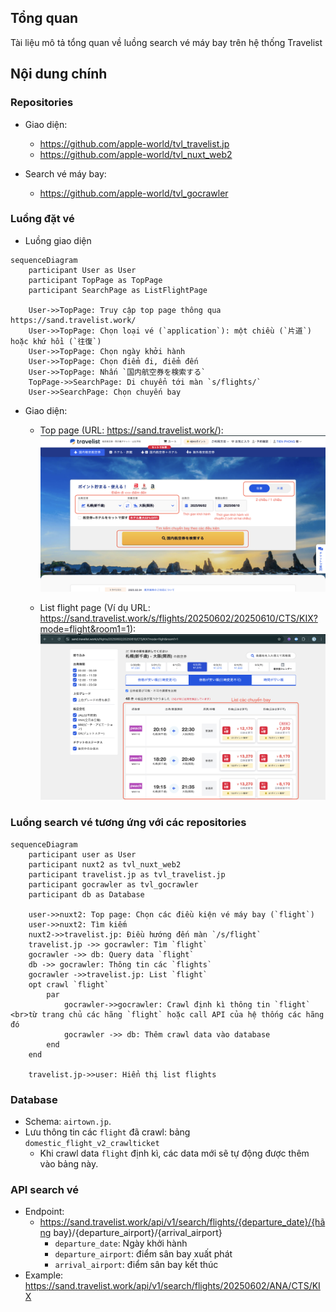 ## Tổng quan
Tài liệu mô tả tổng quan về luồng search vé máy bay trên hệ thống Travelist

## Nội dung chính
### Repositories
- Giao diện:
  - https://github.com/apple-world/tvl_travelist.jp
  - https://github.com/apple-world/tvl_nuxt_web2

- Search vé máy bay:
  - https://github.com/apple-world/tvl_gocrawler

### Luồng đặt vé
- Luồng giao diện
```mermaid
sequenceDiagram
    participant User as User
    participant TopPage as TopPage
    participant SearchPage as ListFlightPage

    User->>TopPage: Truy cập top page thông qua https://sand.travelist.work/
    User->>TopPage: Chọn loại vé (`application`): một chiều (`片道`) hoặc khứ hồi (`往復`)
    User->>TopPage: Chọn ngày khởi hành
    User->>TopPage: Chọn điểm đi, điểm đến
    User->>TopPage: Nhấn `国内航空券を検索する`
    TopPage->>SearchPage: Di chuyển tới màn `s/flights/`
    User->>SearchPage: Chọn chuyến bay
```

- Giao diện:
  - Top page (URL: https://sand.travelist.work/):
  ![Top page](./images/top_page_image.png)

  - List flight page (Ví dụ URL: https://sand.travelist.work/s/flights/20250602/20250610/CTS/KIX?mode=flight&room1=1):
  ![List flight page](./images/list_flight_image.png)

### Luồng search vé tương ứng với các repositories

```mermaid
sequenceDiagram
    participant user as User
    participant nuxt2 as tvl_nuxt_web2
    participant travelist.jp as tvl_travelist.jp
    participant gocrawler as tvl_gocrawler
    participant db as Database

    user->>nuxt2: Top page: Chọn các điều kiện vé máy bay (`flight`)
    user->>nuxt2: Tìm kiếm
    nuxt2->>travelist.jp: Điều hướng đến màn `/s/flight`
    travelist.jp ->> gocrawler: Tìm `flight`
    gocrawler ->> db: Query data `flight`
    db ->> gocrawler: Thông tin các `flights`
    gocrawler ->>travelist.jp: List `flight`
    opt crawl `flight`
        par
            gocrawler->>gocrawler: Crawl định kì thông tin `flight` <br>từ trang chủ các hãng `flight` hoặc call API của hệ thống các hãng đó
            gocrawler ->> db: Thêm crawl data vào database
        end
    end
    
    travelist.jp->>user: Hiển thị list flights
```

### Database
- Schema: `airtown.jp`.
- Lưu thông tin các `flight` đã crawl: bảng `domestic_flight_v2_crawlticket`
  - Khi crawl data `flight` định kì, các data mới sẽ tự động được thêm vào bảng này.

### API search vé
- Endpoint: 
  - https://sand.travelist.work/api/v1/search/flights/{departure_date}/{hãng bay}/{departure_airport}/{arrival_airport}
    - `departure_date`: Ngày khởi hành
    - `departure_airport`: điểm sân bay xuất phát
    - `arrival_airport`: điểm sân bay kết thúc
- Example: https://sand.travelist.work/api/v1/search/flights/20250602/ANA/CTS/KIX

